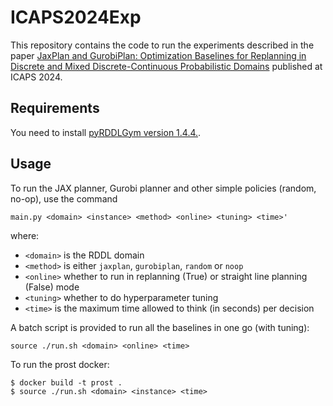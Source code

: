 # ICAPS2024Exp

This repository contains the code to run the experiments described in the paper [JaxPlan and GurobiPlan: Optimization Baselines for Replanning in Discrete and Mixed Discrete-Continuous Probabilistic Domains](https://ojs.aaai.org/index.php/ICAPS/article/view/31480) published at ICAPS 2024.

## Requirements

You need to install [pyRDDLGym version 1.4.4.](https://github.com/pyrddlgym-project/pyRDDLGym/tree/version_1.4.4_stable).

## Usage

To run the JAX planner, Gurobi planner and other simple policies (random, no-op), use the command

```shell-session
main.py <domain> <instance> <method> <online> <tuning> <time>'
```

where:
- ``<domain>`` is the RDDL domain
- ``<method>`` is either ``jaxplan``, ``gurobiplan``, ``random`` or ``noop``
- ``<online>`` whether to run in replanning (True) or straight line planning (False) mode
- ``<tuning>`` whether to do hyperparameter tuning
- ``<time>`` is the maximum time allowed to think (in seconds) per decision

A batch script is provided to run all the baselines in one go (with tuning):

```shell-session
source ./run.sh <domain> <online> <time>
```

To run the prost docker:

```shell-session
$ docker build -t prost .
$ source ./run.sh <domain> <instance> <time>
```
